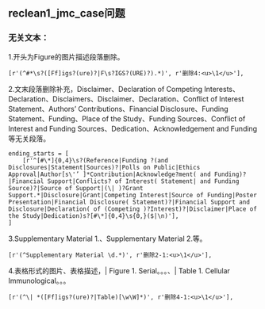 ## reclean1_jmc_case问题
### 无关文本：
1.开头为Figure的图片描述段落删除。
```
[r'(^#*\s?([Ff]igs?(ure)?|F\s?IGS?(URE)?).*)', r'删除4:<u>\1</u>'],
```

2.文末段落删除补充，Disclaimer、Declaration of Competing Interests、Declaration、Disclaimers、Disclaimer、Declaration、Conflict of Interest Statement、Authors’ Contributions、Financial Disclosure、Funding Statement、Funding、Place of the Study、Funding Sources、Conflict of Interest and Funding Sources、Dedication、Acknowledgement and Funding等无关段落。
```
ending_starts = [
    [r'^[#\*]{0,4}\s?(Reference|Funding ?(and Disclosures|Statement|Sources)?|Polls on Public|Ethics Approval|Author[s\'’ ]*Contribution|Acknowledge?ment( and Funding)?|Financial Support|Conflicts? of Interest( Statement| and Funding Source)?|Source of Support|(\| )?Grant Support.*|Disclosure|Grant|Competing Interest|Source of Funding|Poster Presentation|Financial Disclosure( Statement)?|Financial Support and Disclosure|Declaration( of (Competing )?Interest)?|Disclaimer|Place of the Study|Dedication)s?[#\*]{0,4}\s{0,}($|\n)'],
]
```

3.Supplementary Material 1.、Supplementary Material 2.等。
```
[r'(^Supplementary Material \d.*)', r'删除2-1:<u>\1</u>'],
```

4.表格形式的图片、表格描述，|  Figure 1. Serial。。。、| Table 1. Cellular Immunological。。。
```
[r'(^\| *([Ff]igs?(ure)?|Table)[\w\W]*)', r'删除4-1:<u>\1</u>'],
```



